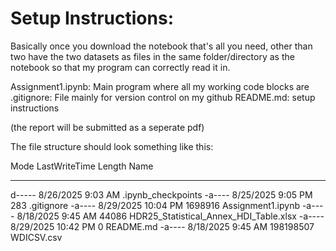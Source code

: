# Setup Instructions: 

Basically once you download the notebook that's all you need, other than two have the two datasets as files in the same folder/directory as the notebook so that my program can correctly read it in.

Assignment1.ipynb: Main program where all my working code blocks are
.gitignore: File mainly for version control on my github
README.md: setup instructions

(the report will be submitted as a seperate pdf)

The file structure should look something like this: 

Mode                 LastWriteTime         Length Name
----                 -------------         ------ ----
d-----         8/26/2025   9:03 AM                .ipynb_checkpoints
-a----         8/25/2025   9:05 PM            283 .gitignore
-a----         8/29/2025  10:04 PM        1698916 Assignment1.ipynb
-a----         8/18/2025   9:45 AM          44086 HDR25_Statistical_Annex_HDI_Table.xlsx
-a----         8/29/2025  10:42 PM              0 README.md
-a----         8/18/2025   9:45 AM      198198507 WDICSV.csv